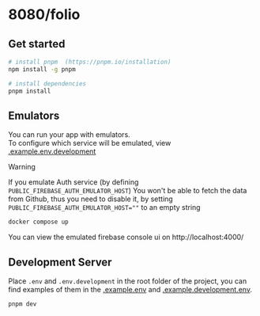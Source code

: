 # 8080/folio

## Get started

```bash
# install pnpm  (https://pnpm.io/installation)
npm install -g pnpm

# install dependencies
pnpm install
```

## Emulators

You can run your app with emulators.  
To configure which service will be emulated, view [.example.env.development](./.example.env.development)

> [!WARNING]
> If you emulate Auth service (by defining `PUBLIC_FIREBASE_AUTH_EMULATOR_HOST`)
> You won't be able to fetch the data from Github, thus you need to disable it, by setting
> `PUBLIC_FIREBASE_AUTH_EMULATOR_HOST=""` to an empty string

```bash
docker compose up
```

You can view the emulated firebase console ui on http://localhost:4000/

## Development Server

Place `.env` and `.env.development` in the root folder of the project, you can find
examples of them in the [.example.env](./.example.env) and [.example.development.env](./.example.env.development).

```bash
pnpm dev
```
